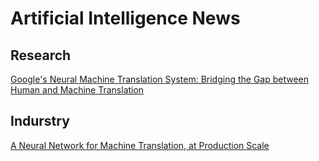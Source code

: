 # Artificial Intelligence News

## Research
[Google's Neural Machine Translation System: Bridging the Gap between Human and Machine Translation](https://arxiv.org/abs/1609.08144)

## Indurstry
[A Neural Network for Machine Translation, at Production Scale](https://research.googleblog.com/2016/09/a-neural-network-for-machine.html)